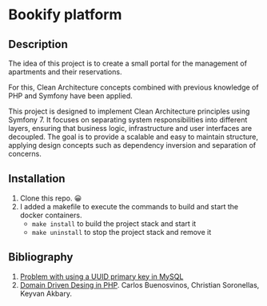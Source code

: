 #   Bookify platform

## Description

The idea of this project is to create a small portal for the management of apartments and their reservations.

For this, Clean Architecture concepts combined with previous knowledge of PHP and Symfony have been applied.

This project is designed to implement Clean Architecture principles using Symfony 7. 
It focuses on separating system responsibilities into different layers, ensuring that business logic, infrastructure and user interfaces are decoupled. 
The goal is to provide a scalable and easy to maintain structure, applying design concepts such as dependency inversion and separation of concerns.

## Installation

1. Clone this repo. 😀
2. I added a makefile to execute the commands to build and start the docker containers.
   - `make install` to build the project stack and start it
   - `make uninstall` to stop the project stack and remove it

## Bibliography

1. [Problem with using a UUID primary key in MySQL](https://planetscale.com/blog/the-problem-with-using-a-uuid-primary-key-in-mysql)
2. [Domain Driven Desing in PHP](https://www.amazon.es/Domain-Driven-Design-PHP-Carlos-Buenosvinos/dp/1787284948). Carlos Buenosvinos, Christian Soronellas, Keyvan Akbary. 